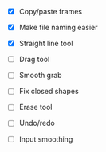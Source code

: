  * [x] Copy/paste frames
 * [x] Make file naming easier
 * [x] Straight line tool
 * [ ] Drag tool
 * [ ] Smooth grab
 * [ ] Fix closed shapes
 * [ ] Erase tool
 * [ ] Undo/redo
 * [ ] Input smoothing

